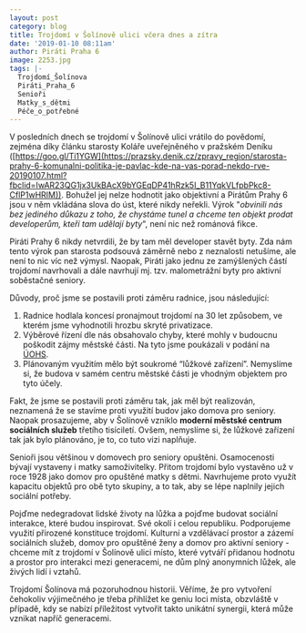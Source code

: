 ```yaml
---
layout: post
category: blog
title: Trojdomí v Šolínově ulici včera dnes a zítra
date: '2019-01-10 08:11am'
author: Piráti Praha 6
image: 2253.jpg
tags: |-
  Trojdomí_Šolínova
  Piráti_Praha_6
  Senioři
  Matky_s_dětmi
  Péče_o_potřebné
---
```

V posledních dnech se trojdomí v Šolínově ulici vrátilo do povědomí, zejména díky článku starosty Koláře uveřejněného v pražském Deníku ([https://goo.gl/Ti1YGW](https://prazsky.denik.cz/zpravy_region/starosta-prahy-6-komunalni-politika-je-pavlac-kde-na-vas-porad-nekdo-rve-20190107.html?fbclid=IwAR23QG1jx3UkBAcX9bYGEqDP41hRzk5I_B11YqkVLfpbPkc8-CflP1wHRIM)). Bohužel jej nelze hodnotit jako objektivní a Pirátům Prahy 6 jsou v něm vkládána slova do úst, které nikdy neřekli.  Výrok "_obvinili nás bez jediného důkazu z toho, že chystáme tunel a chceme ten objekt prodat developerům, kteří tam udělají byty_", není nic než románová fikce. 

Piráti Prahy 6 nikdy netvrdili, že by tam měl developer stavět byty. Zda nám tento výrok pan starosta podsouvá záměrně nebo z neznalosti netušíme, ale není to nic víc než výmysl. Naopak, Piráti jako jednu ze zamýšlených částí trojdomí navrhovali a dále navrhují mj. tzv. malometrážní byty pro aktivní soběstačné seniory. 

 Důvody, proč jsme se postavili proti záměru radnice, jsou následující:

1. Radnice hodlala koncesí pronajmout trojdomí na 30 let způsobem, ve kterém jsme vyhodnotili hrozbu skryté privatizace.
2. Výběrové řízení dle nás obsahovalo chyby, které mohly v budoucnu poškodit zájmy městské části. Na tyto jsme poukázali v podání na [ÚOHS](http://www.uohs.cz/cs/uvodni-stranka.html).
3. Plánovaným využitím mělo být soukromé “lůžkové zařízení”. Nemyslíme si, že budova v samém centru městské části je vhodným objektem pro tyto účely. 

Fakt, že jsme se postavili proti záměru tak, jak měl být realizován, neznamená že se stavíme proti využití budov jako domova pro seniory. Naopak prosazujeme, aby v Šolínově vzniklo **moderní městské centrum sociálních služeb** třetího tisíciletí. Ovšem, nemyslíme si, že lůžkové zařízení tak jak bylo plánováno, je to, co tuto vizi naplňuje. 

Senioři jsou většinou v domovech pro seniory opuštěni. Osamocenosti bývají vystaveny i matky samoživitelky. Přitom trojdomí bylo vystavěno už v roce 1928 jako domov pro opuštěné matky s dětmi. Navrhujeme proto využít kapacitu objektů pro obě tyto skupiny, a to tak, aby se lépe naplnily jejich sociální potřeby. 

Pojďme nedegradovat lidské životy na lůžka a pojďme budovat sociální interakce, které budou inspirovat. Své okolí i celou republiku. Podporujeme využití přirozené konstituce trojdomí. Kulturní a vzdělávací prostor a zázemí sociálních služeb, domov pro opuštěné ženy a domov pro aktivní seniory - chceme mít z trojdomí v Šolínově ulici místo, které vytváří přidanou hodnotu a prostor pro interakci mezi generacemi, ne dům plný anonymních lůžek, ale živých lidí i vztahů.

Trojdomí Šolínova má pozoruhodnou historii. Věříme, že pro vytvoření čehokoliv výjimečného je třeba přihlížet ke geniu loci místa, obzvláště v případě, kdy se nabízí příležitost vytvořit takto unikátní synergii, která může vznikat napříč generacemi.
